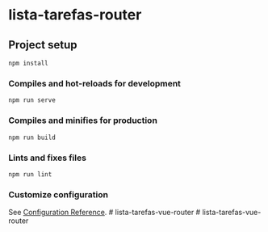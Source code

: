 # lista-tarefas-router

## Project setup
```
npm install
```

### Compiles and hot-reloads for development
```
npm run serve
```

### Compiles and minifies for production
```
npm run build
```

### Lints and fixes files
```
npm run lint
```

### Customize configuration
See [Configuration Reference](https://cli.vuejs.org/config/).
#   l i s t a - t a r e f a s - v u e - r o u t e r  
 #   l i s t a - t a r e f a s - v u e - r o u t e r  
 
